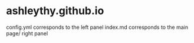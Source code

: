 # ashleythy.github.io

config.yml corresponds to the left panel
index.md corresponds to the main page/ right panel
